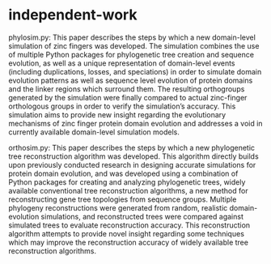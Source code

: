 # independent-work
phylosim.py:
This paper describes the steps by which a new domain-level simulation of zinc fingers was developed. The simulation combines the use of multiple Python packages for phylogenetic tree creation and sequence evolution, as well as a unique representation of domain-level events (including duplications, losses, and speciations) in order to simulate domain evolution patterns as well as sequence level evolution of protein domains and the linker regions which surround them. The resulting orthogroups generated by the simulation were finally compared to actual zinc-finger orthologous groups in order to verify the simulation’s accuracy. This simulation aims to provide new insight regarding the evolutionary mechanisms of zinc finger protein domain evolution and addresses a void in currently available domain-level simulation models.

orthosim.py:
This paper describes the steps by which a new phylogenetic tree reconstruction algorithm was developed. This algorithm directly builds upon previously conducted research in designing accurate simulations for protein domain evolution, and was developed using a combination of Python packages for creating and analyzing phylogenetic trees, widely available conventional tree reconstruction algorithms, a new method for reconstructing gene tree topologies from sequence groups. Multiple phylogeny reconstructions were generated from random, realistic domain-evolution simulations, and reconstructed trees were compared against simulated trees to evaluate reconstruction accuracy. This reconstruction algorithm attempts to provide novel insight regarding some techniques which may improve the reconstruction accuracy of widely available tree reconstruction algorithms.
